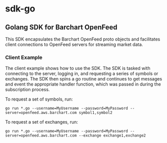 # sdk-go

## Golang SDK for Barchart OpenFeed

This SDK encapsulates the Barchart OpenFeed proto objects and facilitates client connections to OpenFeed servers for streaming market data.

### Client Example

The client example shows how to use the SDK. The SDK is tasked with connecting to the server, logging in, and requesting a series of symbols or exchanges. The SDK then spins a go routine and continues to get messages and event the appropriate handler function, which was passed in during the subscription process.

To request a set of symbols, run:

`go run *.go --username=MyUsername --password=MyPassword --server=openfeed.aws.barchart.com symbol1,symbol2`


To request a set of exchanges, run:

`go run *.go --username=MyUsername --password=MyPassword --server=openfeed.aws.barchart.com --exchange exchange1,exchange2`
